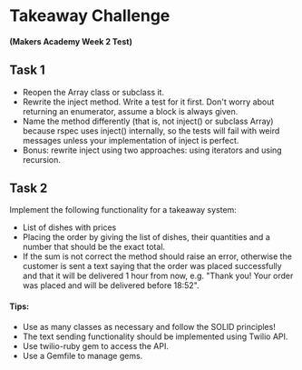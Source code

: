 # Takeaway Challenge
#### (Makers Academy Week 2 Test)

## Task 1

* Reopen the Array class or subclass it.
* Rewrite the inject method. Write a test for it first. Don't worry about returning an enumerator, assume a block is always given.
* Name the method differently (that is, not inject() or subclass Array) because rspec uses inject() internally, so the tests will fail with weird messages unless your implementation of inject is perfect.
* Bonus: rewrite inject using two approaches: using iterators and using recursion.

## Task 2

Implement the following functionality for a takeaway system:
* List of dishes with prices
* Placing the order by giving the list of dishes, their quantities and a number that should be the exact total. 
* If the sum is not correct the method should raise an error, otherwise the customer is sent a text saying that the order was placed successfully and that it will be delivered 1 hour from now, e.g. "Thank you! Your order was placed and will be delivered before 18:52".

#### Tips:
* Use as many classes as necessary and follow the SOLID principles!
* The text sending functionality should be implemented using Twilio API.
* Use twilio-ruby gem to access the API.
* Use a Gemfile to manage gems.
